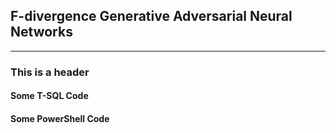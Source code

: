 ## F-divergence Generative Adversarial Neural Networks

---

### This is a header

#### Some T-SQL Code

#### Some PowerShell Code